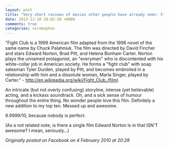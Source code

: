 ```yaml
---
layout: post
title: "Very short reviews of movies other people have already seen: Fight Club [1999]"
date: 2013-11-10 20:02:58 +0000
comments: true
categories: vsromophas
---
```


"Fight Club is a 1999 American film adapted from the 1996 novel of the same name by Chuck Palahniuk. The film was directed by David Fincher and stars Edward Norton, Brad Pitt, and Helena Bonham Carter. Norton plays the unnamed protagonist, an "everyman" who is discontented with his white-collar job in American society. He forms a "fight club" with soap salesman Tyler Durden, played by Pitt, and becomes embroiled in a relationship with him and a dissolute woman, Marla Singer, played by Carter." - http://en.wikipedia.org/wiki/Fight_Club_(film)

An intricate (but not overly confusing) storyline, intense (yet believable) acting, and a kickass soundtrack. Oh, and a sick sense of humour throughout the entire thing. No wonder people love this film. Definitely a new addition to my top ten. Messed up and awesome.

9.9999/10, because nobody is perfect.

(As a not related note, is there a single film Edward Norton is in that ISN'T awesome? I mean, seriously...)

*Originally posted on Facebook on 4 February 2010 at 20:28*